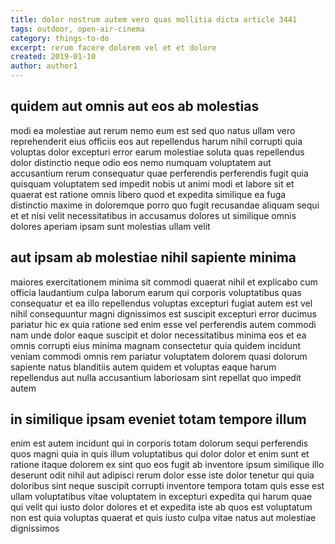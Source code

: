 ```yaml
---
title: dolor nostrum autem vero quas mollitia dicta article 3441
tags: outdoor, open-air-cinema
category: things-to-do
excerpt: rerum facere dolorem vel et et dolore
created: 2019-01-10
author: author1
---
```


## quidem aut omnis aut eos ab molestias

modi ea molestiae aut rerum nemo eum est sed quo natus ullam vero reprehenderit eius officiis eos aut repellendus harum nihil corrupti quia voluptas dolor excepturi error earum molestiae soluta quas repellendus dolor distinctio neque odio eos nemo numquam voluptatem aut accusantium rerum consequatur quae perferendis perferendis fugit quia quisquam voluptatem sed impedit nobis ut animi modi et labore sit et quaerat est ratione omnis libero quod et expedita similique ea fuga distinctio maxime in doloremque porro quo fugit recusandae aliquam sequi et et nisi velit necessitatibus in accusamus dolores ut similique omnis dolores aperiam ipsam sunt molestias ullam velit

## aut ipsam ab molestiae nihil sapiente minima

maiores exercitationem minima sit commodi quaerat nihil et explicabo cum officia laudantium culpa laborum earum qui corporis voluptatibus quas consequatur et ea illo repellendus voluptas excepturi fugiat autem est vel nihil consequuntur magni dignissimos est suscipit excepturi error ducimus pariatur hic ex quia ratione sed enim esse vel perferendis autem commodi nam unde dolor eaque suscipit et dolor necessitatibus minima eos et ea omnis corrupti eius minima magnam consectetur quia quidem incidunt veniam commodi omnis rem pariatur voluptatem dolorem quasi dolorum sapiente natus blanditiis autem quidem et voluptas eaque harum repellendus aut nulla accusantium laboriosam sint repellat quo impedit autem

## in similique ipsam eveniet totam tempore illum

enim est autem incidunt qui in corporis totam dolorum sequi perferendis quos magni quia in quis illum voluptatibus qui dolor dolor et enim sunt et ratione itaque dolorem ex sint quo eos fugit ab inventore ipsum similique illo deserunt odit nihil aut adipisci rerum dolor esse iste dolor tenetur qui quia doloribus sint neque suscipit corrupti inventore tempora totam quis esse est ullam voluptatibus vitae voluptatem in excepturi expedita qui harum quae qui velit qui iusto dolor dolores et et expedita iste ab quos est voluptatum non est quia voluptas quaerat et quis iusto culpa vitae natus aut molestiae dignissimos
